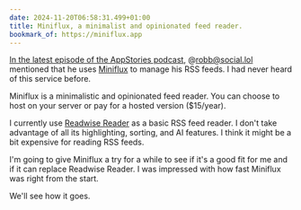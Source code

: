 ```yaml
---
date: 2024-11-20T06:58:31.499+01:00
title: Miniflux, a minimalist and opinionated feed reader.
bookmark_of: https://miniflux.app
---
```


[In the latest episode of the AppStories podcast](https://appstories.net/episodes/412), @robb@social.lol mentioned that he uses [Miniflux](https://miniflux.app) to manage his RSS feeds. I had never heard of this service before.

Miniflux is a minimalistic and opinionated feed reader. You can choose to host on your server or pay for a hosted version ($15/year).

I currently use [Readwise Reader](https://readwise.io/read) as a basic RSS feed reader. I don't take advantage of all its highlighting, sorting, and AI features. I think it might be a bit expensive for reading RSS feeds.

I'm going to give Miniflux a try for a while to see if it's a good fit for me and if it can replace Readwise Reader. I was impressed with how fast Miniflux was right from the start.

We'll see how it goes.
